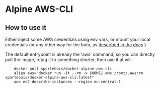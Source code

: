 # Alpine AWS-CLI


## How to use it

Either inject some AWS credentials using env vars, or mount your local credentials (or any other way for the boto, as [described in the docs](https://boto3.readthedocs.io/en/latest/guide/configuration.html#environment-variables) )

The default entrypoint is already the 'aws' command, so you can directly pull the image, retag it to something shorter, then use it at will:

        docker pull sportebois/docker-alpine-aws-cli
        alias aws="docker run -it --rm -v $HOME/.aws:/root/.aws:ro sportebois/docker-alpine-aws-cli:latest"
        aws ec2 describe-instances --region eu-central-1


